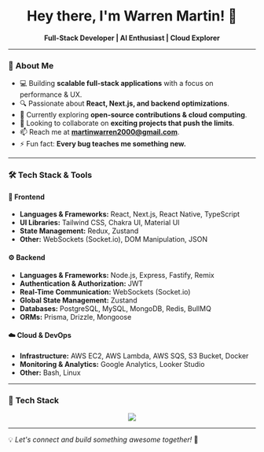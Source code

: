 <h1 align="center">Hey there, I'm Warren Martin! 👋</h1>

<p align="center">
  <b>Full-Stack Developer | AI Enthusiast | Cloud Explorer</b>
</p>

---

### 🚀 **About Me**
- 💻 Building **scalable full-stack applications** with a focus on performance & UX.  
- 🔍 Passionate about **React, Next.js, and backend optimizations**.  
- 🌱 Currently exploring **open-source contributions & cloud computing**.  
- 🤝 Looking to collaborate on **exciting projects that push the limits**.  
- 📫 Reach me at **martinwarren2000@gmail.com**.  
- ⚡ Fun fact: **Every bug teaches me something new.**  

---

### 🛠 **Tech Stack & Tools**

#### 🎨 **Frontend**
- **Languages & Frameworks:** React, Next.js, React Native, TypeScript  
- **UI Libraries:** Tailwind CSS, Chakra UI, Material UI  
- **State Management:** Redux, Zustand  
- **Other:** WebSockets (Socket.io), DOM Manipulation, JSON  

#### ⚙️ **Backend**
- **Languages & Frameworks:** Node.js, Express, Fastify, Remix  
- **Authentication & Authorization:** JWT  
- **Real-Time Communication:** WebSockets (Socket.io)  
- **Global State Management:** Zustand  
- **Databases:** PostgreSQL, MySQL, MongoDB, Redis, BullMQ  
- **ORMs:** Prisma, Drizzle, Mongoose  

#### ☁️ **Cloud & DevOps**
- **Infrastructure:** AWS EC2, AWS Lambda, AWS SQS, S3 Bucket, Docker  
- **Monitoring & Analytics:** Google Analytics, Looker Studio  
- **Other:** Bash, Linux  

---

### 🌟 **Tech Stack**
<p align="center">
  <img src="https://skillicons.dev/icons?i=react,next,js,ts,node,express,fastify,remix,prisma,mongodb,postgres,redis,docker,aws,linux,git,github,vscode,bash,tailwind" />
</p>

---

💡 *Let's connect and build something awesome together!* 🚀
